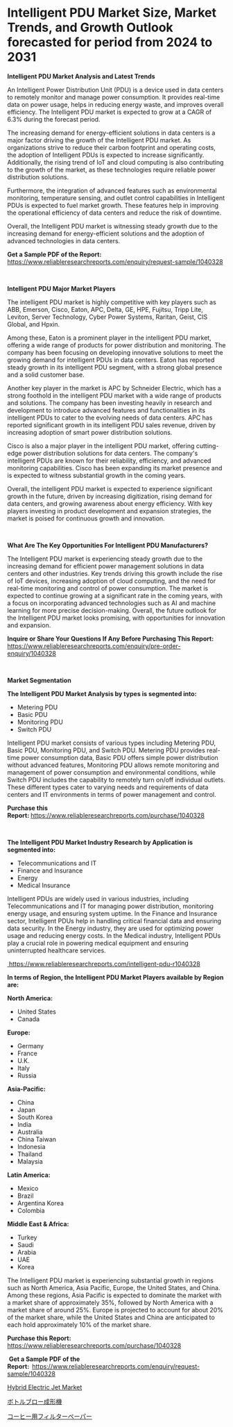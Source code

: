<p><h1>Intelligent PDU Market Size, Market Trends, and Growth Outlook forecasted for period from 2024 to 2031</h1></p><p><strong>Intelligent PDU Market Analysis and Latest Trends</strong></p>
<p><p>An Intelligent Power Distribution Unit (PDU) is a device used in data centers to remotely monitor and manage power consumption. It provides real-time data on power usage, helps in reducing energy waste, and improves overall efficiency. The Intelligent PDU market is expected to grow at a CAGR of 6.3% during the forecast period.</p><p>The increasing demand for energy-efficient solutions in data centers is a major factor driving the growth of the Intelligent PDU market. As organizations strive to reduce their carbon footprint and operating costs, the adoption of Intelligent PDUs is expected to increase significantly. Additionally, the rising trend of IoT and cloud computing is also contributing to the growth of the market, as these technologies require reliable power distribution solutions.</p><p>Furthermore, the integration of advanced features such as environmental monitoring, temperature sensing, and outlet control capabilities in Intelligent PDUs is expected to fuel market growth. These features help in improving the operational efficiency of data centers and reduce the risk of downtime.</p><p>Overall, the Intelligent PDU market is witnessing steady growth due to the increasing demand for energy-efficient solutions and the adoption of advanced technologies in data centers.</p></p>
<p><strong>Get a Sample PDF of the Report:&nbsp;</strong> <a href="https://www.reliableresearchreports.com/enquiry/request-sample/1040328">https://www.reliableresearchreports.com/enquiry/request-sample/1040328</a></p>
<p>&nbsp;</p>
<p><strong>Intelligent PDU Major Market Players</strong></p>
<p><p>The intelligent PDU market is highly competitive with key players such as ABB, Emerson, Cisco, Eaton, APC, Delta, GE, HPE, Fujitsu, Tripp Lite, Leviton, Server Technology, Cyber Power Systems, Raritan, Geist, CIS Global, and Hpxin.</p><p>Among these, Eaton is a prominent player in the intelligent PDU market, offering a wide range of products for power distribution and monitoring. The company has been focusing on developing innovative solutions to meet the growing demand for intelligent PDUs in data centers. Eaton has reported steady growth in its intelligent PDU segment, with a strong global presence and a solid customer base.</p><p>Another key player in the market is APC by Schneider Electric, which has a strong foothold in the intelligent PDU market with a wide range of products and solutions. The company has been investing heavily in research and development to introduce advanced features and functionalities in its intelligent PDUs to cater to the evolving needs of data centers. APC has reported significant growth in its intelligent PDU sales revenue, driven by increasing adoption of smart power distribution solutions.</p><p>Cisco is also a major player in the intelligent PDU market, offering cutting-edge power distribution solutions for data centers. The company's intelligent PDUs are known for their reliability, efficiency, and advanced monitoring capabilities. Cisco has been expanding its market presence and is expected to witness substantial growth in the coming years.</p><p>Overall, the intelligent PDU market is expected to experience significant growth in the future, driven by increasing digitization, rising demand for data centers, and growing awareness about energy efficiency. With key players investing in product development and expansion strategies, the market is poised for continuous growth and innovation.</p></p>
<p>&nbsp;</p>
<p><strong>What Are The Key Opportunities For Intelligent PDU Manufacturers?</strong></p>
<p><p>The Intelligent PDU market is experiencing steady growth due to the increasing demand for efficient power management solutions in data centers and other industries. Key trends driving this growth include the rise of IoT devices, increasing adoption of cloud computing, and the need for real-time monitoring and control of power consumption. The market is expected to continue growing at a significant rate in the coming years, with a focus on incorporating advanced technologies such as AI and machine learning for more precise decision-making. Overall, the future outlook for the Intelligent PDU market looks promising, with opportunities for innovation and expansion.</p></p>
<p><strong>Inquire or Share Your Questions If Any Before Purchasing This Report:</strong> <a href="https://www.reliableresearchreports.com/enquiry/pre-order-enquiry/1040328">https://www.reliableresearchreports.com/enquiry/pre-order-enquiry/1040328</a></p>
<p>&nbsp;</p>
<p><strong>Market Segmentation</strong></p>
<p><strong>The Intelligent PDU Market Analysis by types is segmented into:</strong></p>
<p><ul><li>Metering PDU</li><li>Basic PDU</li><li>Monitoring PDU</li><li>Switch PDU</li></ul></p>
<p><p>Intelligent PDU market consists of various types including Metering PDU, Basic PDU, Monitoring PDU, and Switch PDU. Metering PDU provides real-time power consumption data, Basic PDU offers simple power distribution without advanced features, Monitoring PDU allows remote monitoring and management of power consumption and environmental conditions, while Switch PDU includes the capability to remotely turn on/off individual outlets. These different types cater to varying needs and requirements of data centers and IT environments in terms of power management and control.</p></p>
<p><strong>Purchase this Report:&nbsp;</strong><a href="https://www.reliableresearchreports.com/purchase/1040328">https://www.reliableresearchreports.com/purchase/1040328</a></p>
<p>&nbsp;</p>
<p><strong>The Intelligent PDU Market Industry Research by Application is segmented into:</strong></p>
<p><ul><li>Telecommunications and IT</li><li>Finance and Insurance</li><li>Energy</li><li>Medical Insurance</li></ul></p>
<p><p>Intelligent PDUs are widely used in various industries, including Telecommunications and IT for managing power distribution, monitoring energy usage, and ensuring system uptime. In the Finance and Insurance sector, Intelligent PDUs help in handling critical financial data and ensuring data security. In the Energy industry, they are used for optimizing power usage and reducing energy costs. In the Medical industry, Intelligent PDUs play a crucial role in powering medical equipment and ensuring uninterrupted healthcare services.</p></p>
<p><a href="https://www.reliableresearchreports.com/intelligent-pdu-r1040328">&nbsp;https://www.reliableresearchreports.com/intelligent-pdu-r1040328</a></p>
<p><strong>In terms of Region, the Intelligent PDU Market Players available by Region are:</strong></p>
<p>
    <p> <strong> North America: </strong>
        <ul>
            <li>United States</li>
            <li>Canada</li>
        </ul>
        </p> 
    <p> <strong> Europe: </strong>
        <ul>
            <li>Germany</li>
            <li>France</li>
            <li>U.K.</li>
            <li>Italy</li>
            <li>Russia</li>
        </ul>
        </p> 
    <p> <strong> Asia-Pacific: </strong>
        <ul>
            <li>China</li>
            <li>Japan</li>
            <li>South Korea</li>
            <li>India</li>
            <li>Australia</li>
            <li>China Taiwan</li>
            <li>Indonesia</li>
            <li>Thailand</li>
            <li>Malaysia</li>
        </ul>
        </p> 
    <p> <strong> Latin America: </strong>
        <ul>
            <li>Mexico</li>
            <li>Brazil</li>
            <li>Argentina Korea</li>
            <li>Colombia</li>
        </ul>
        </p> 
    <p> <strong> Middle East & Africa: </strong>
        <ul>
            <li>Turkey</li>
            <li>Saudi</li>
            <li>Arabia</li>
            <li>UAE</li>
            <li>Korea</li>
        </ul>
    </p>
    </p>
<p><p>The Intelligent PDU market is experiencing substantial growth in regions such as North America, Asia Pacific, Europe, the United States, and China. Among these regions, Asia Pacific is expected to dominate the market with a market share of approximately 35%, followed by North America with a market share of around 25%. Europe is projected to account for about 20% of the market share, while the United States and China are anticipated to each hold approximately 10% of the market share.</p></p>
<p><strong>Purchase this Report: </strong><a href="https://www.reliableresearchreports.com/purchase/1040328">https://www.reliableresearchreports.com/purchase/1040328</a></p>
<p>&nbsp;<strong>Get a Sample PDF of the Report:&nbsp;&nbsp;</strong><a href="https://www.reliableresearchreports.com/enquiry/request-sample/1040328">https://www.reliableresearchreports.com/enquiry/request-sample/1040328</a></p>
<p><strong></strong></p>
<p><p><a href="https://github.com/BryceTownsendr/Market-Research-Report-List-4/blob/main/hybrid-electric-jet-market.md">Hybrid Electric Jet Market</a></p><p><a href="https://github.com/xnljig2898992/Market-Research-Report-List-1/blob/main/934599526507.md">ボトルブロー成形機</a></p><p><a href="https://github.com/adcxff01450218/Market-Research-Report-List-1/blob/main/614389026508.md">コーヒー用フィルターペーパー</a></p></p>